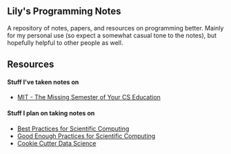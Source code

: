 ## Lily's Programming Notes
A repository of notes, papers, and resources on programming better. Mainly for my personal use (so expect a somewhat casual tone to the notes), but hopefully helpful to other people as well.

## Resources

#### Stuff I've taken notes on
 - [MIT - The Missing Semester of Your CS Education](https://missing.csail.mit.edu/)

#### Stuff I plan on taking notes on
 - [Best Practices for Scientific Computing](https://arxiv.org/abs/1210.0530)
 - [Good Enough Practices for Scientific Computing](https://journals.plos.org/ploscompbiol/article?id=10.1371/journal.pcbi.1005510)
 - [Cookie Cutter Data Science](https://drivendata.github.io/cookiecutter-data-science/)
